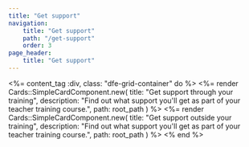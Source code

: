 ```yaml
---
title: "Get support"
navigation:
    title: "Get support"
    path: "/get-support"
    order: 3
page_header:
    title: "Get support"
---
```


<%= content_tag :div, class: "dfe-grid-container" do %>
    <%= render Cards::SimpleCardComponent.new(
        title: "Get support through your training", 
        description: "Find out what support you'll get as part of your teacher training course.",
        path: root_path
    ) %>
    <%= render Cards::SimpleCardComponent.new(
        title: "Get support outside your training", 
        description: "Find out what support you'll get as part of your teacher training course.",
        path: root_path
    ) %>
<% end %>


